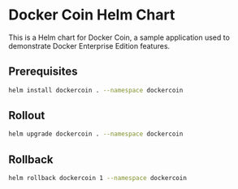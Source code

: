 # Docker Coin Helm Chart

This is a Helm chart for Docker Coin, a sample application used to demonstrate Docker Enterprise Edition features.

## Prerequisites

```bash
helm install dockercoin . --namespace dockercoin
```

## Rollout

```bash
helm upgrade dockercoin . --namespace dockercoin
```

## Rollback

```bash
helm rollback dockercoin 1 --namespace dockercoin
```